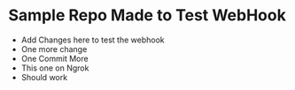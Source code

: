 
# Sample Repo Made to Test WebHook
- Add Changes here to test the webhook
- One more change
- One Commit More
- This one on Ngrok
- Should work
